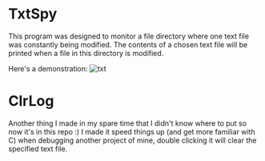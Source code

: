 # TxtSpy
This program was designed to monitor a file directory where one text file was constantly being modified. 
The contents of a chosen text file will be printed when a file in this directory is modified.

Here's a demonstration:
![txt](https://i.imgur.com/8SuyOoi.gif)
 
# ClrLog

Another thing I made in my spare time that I didn't know where to put so now it's in this repo :)
I made it speed things up (and get more familiar with C) when debugging another project of mine, double clicking it will clear the specified text file.
